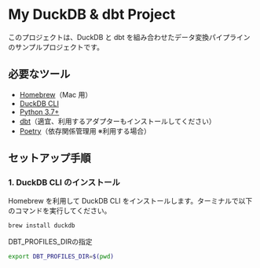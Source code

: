 # My DuckDB & dbt Project

このプロジェクトは、DuckDB と dbt を組み合わせたデータ変換パイプラインのサンプルプロジェクトです。

## 必要なツール

- [Homebrew](https://brew.sh/)（Mac 用）
- [DuckDB CLI](https://duckdb.org/)
- [Python 3.7+](https://www.python.org/)
- [dbt](https://www.getdbt.com/)（適宜、利用するアダプターもインストールしてください）
- [Poetry](https://python-poetry.org/)（依存関係管理用 ※利用する場合）

## セットアップ手順

### 1. DuckDB CLI のインストール

Homebrew を利用して DuckDB CLI をインストールします。ターミナルで以下のコマンドを実行してください。

```bash
brew install duckdb
```

DBT_PROFILES_DIRの指定

```bash
export DBT_PROFILES_DIR=$(pwd)
```
